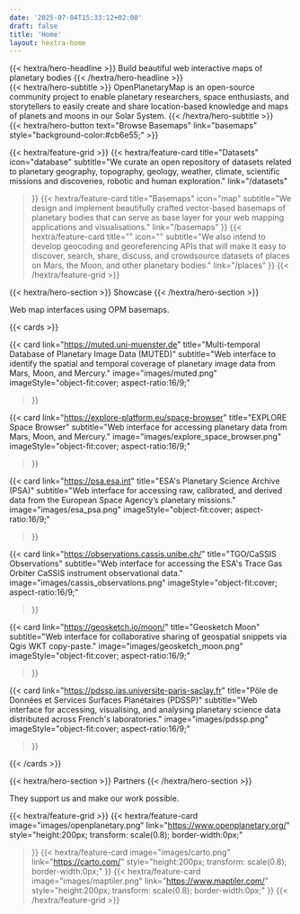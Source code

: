 ```yaml
---
date: '2025-07-04T15:33:12+02:00'
draft: false
title: 'Home'
layout: hextra-home
---
```


<div class="hx:mt-6 hx:mb-6">
{{< hextra/hero-headline >}}
  Build beautiful web interactive maps of planetary bodies
{{< /hextra/hero-headline >}}
</div>

<div class="hx:mb-8">
{{< hextra/hero-subtitle >}}
  OpenPlanetaryMap is an open-source community project to enable planetary researchers, space enthusiasts, and storytellers to easily create and share location-based knowledge and maps of planets and moons in our Solar System.
{{< /hextra/hero-subtitle >}}
</div>

<div class="hx:mb-8">
{{< hextra/hero-button text="Browse Basemaps" link="basemaps" style="background-color:#cb6e55;" >}}
</div>

{{< hextra/feature-grid >}}
  {{< hextra/feature-card
    title="Datasets"
    icon="database"
    subtitle="We curate an open repository of datasets related to planetary geography, topography, geology, weather, climate, scientific missions and discoveries, robotic and human exploration."
    link="/datasets"
  >}}
  {{< hextra/feature-card
    title="Basemaps"
    icon="map"
    subtitle="We design and implement beautifully crafted vector-based basemaps of planetary bodies that can serve as base layer for your web mapping applications and visualisations."
    link="/basemaps"
  >}}
  {{< hextra/feature-card
    title=""
    icon=""
    subtitle="We also intend to develop geocoding and georeferencing APIs that will make it easy to discover, search, share, discuss, and crowdsource datasets of places on Mars, the Moon, and other planetary bodies."
    link="/places"
  >}}
{{< /hextra/feature-grid >}}

<div class="hx:mt-12"></div>

<div class="hx:w-full hx:flex hx:flex-col hx:items-center">

{{< hextra/hero-section >}}
Showcase
{{< /hextra/hero-section >}}

<p class="hx:mt-1 hx:mb-4 hx:text-center hx:text-lg hx:text-gray-500 hx:dark:text-gray-400">
Web map interfaces using OPM basemaps.
</p>

</div>

{{< cards >}}

  {{< card
        link="https://muted.uni-muenster.de"
        title="Multi-temporal Database of Planetary Image Data (MUTED)"
        subtitle="Web interface to identify the spatial and temporal coverage of planetary image data from Mars, Moon, and Mercury."
        image="images/muted.png"
        imageStyle="object-fit:cover; aspect-ratio:16/9;"
  >}}

  {{< card
        link="https://explore-platform.eu/space-browser"
        title="EXPLORE Space Browser"
        subtitle="Web interface for accessing planetary data from Mars, Moon, and Mercury."
        image="images/explore_space_browser.png"
        imageStyle="object-fit:cover; aspect-ratio:16/9;"
  >}}

  {{< card
        link="https://psa.esa.int"
        title="ESA's Planetary Science Archive (PSA)"
        subtitle="Web interface for accessing raw, calibrated, and derived data from the European Space Agency’s planetary missions."
        image="images/esa_psa.png"
        imageStyle="object-fit:cover; aspect-ratio:16/9;"
  >}}

  {{< card
        link="https://observations.cassis.unibe.ch/"
        title="TGO/CaSSIS Observations"
        subtitle="Web interface for accessing the ESA's Trace Gas Orbiter CaSSIS instrument observational data."
        image="images/cassis_observations.png"
        imageStyle="object-fit:cover; aspect-ratio:16/9;"
  >}}

  {{< card
        link="https://geosketch.io/moon/"
        title="Geosketch Moon"
        subtitle="Web interface for collaborative sharing of geospatial snippets via Qgis WKT copy-paste."
        image="images/geosketch_moon.png"
        imageStyle="object-fit:cover; aspect-ratio:16/9;"
  >}}

  {{< card
        link="https://pdssp.ias.universite-paris-saclay.fr"
        title="Pôle de Données et Services Surfaces Planétaires (PDSSP)"
        subtitle="Web interface for accessing, visualising, and analysing planetary science data distributed across French's laboratories."
        image="images/pdssp.png"
        imageStyle="object-fit:cover; aspect-ratio:16/9;"
  >}}
 
{{< /cards >}}

<div class="hx:mt-12"></div>

<div class="hx:w-full hx:flex hx:flex-col hx:items-center hx:mt-6">

{{< hextra/hero-section >}}
Partners
{{< /hextra/hero-section >}}

<p class="hx:mt-1 hx:text-center hx:text-lg hx:text-gray-500 hx:dark:text-gray-400">
They support us and make our work possible.</p>

</div>

{{< hextra/feature-grid >}}
  {{< hextra/feature-card
    image="images/openplanetary.png"
    link="https://www.openplanetary.org/"
    style="height:200px; transform: scale(0.8); border-width:0px;"
  >}}
  {{< hextra/feature-card
    image="images/carto.png"
    link="https://carto.com/"
    style="height:200px; transform: scale(0.8); border-width:0px;"
  >}}
  {{< hextra/feature-card
    image="images/maptiler.png"
    link="https://www.maptiler.com/"
    style="height:200px; transform: scale(0.8); border-width:0px;"
  >}}
{{< /hextra/feature-grid >}}
  
<div class="hx:mb-10"></div>

